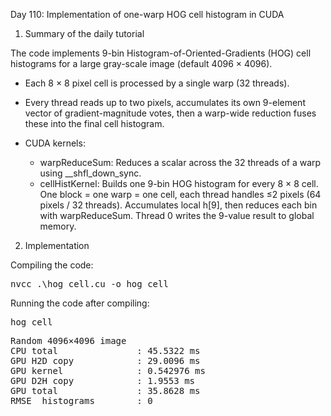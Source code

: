 Day 110: Implementation of one-warp HOG cell histogram in CUDA

1) Summary of the daily tutorial

The code implements 9-bin Histogram-of-Oriented-Gradients (HOG) cell histograms for a large gray-scale image (default 4096 × 4096).
- Each 8 × 8 pixel cell is processed by a single warp (32 threads).
- Every thread reads up to two pixels, accumulates its own 9-element vector of gradient-magnitude votes, then a warp-wide reduction fuses these into the final cell histogram.


- CUDA kernels:
  - warpReduceSum: Reduces a scalar across the 32 threads of a warp using __shfl_down_sync. 
  - cellHistKernel: Builds one 9-bin HOG histogram for every 8 × 8 cell. One block = one warp = one cell, each thread handles ≤2 pixels (64 pixels / 32 threads). Accumulates local h[9], then reduces each bin with warpReduceSum. Thread 0 writes the 9-value result to global memory.

2) Implementation

Compiling the code:

<pre>nvcc .\hog_cell.cu -o hog_cell</pre>

Running the code after compiling:

<pre>hog_cell</pre>

<pre>Random 4096×4096 image
CPU total               : 45.5322 ms
GPU H2D copy            : 29.0096 ms
GPU kernel              : 0.542976 ms
GPU D2H copy            : 1.9553 ms
GPU total               : 35.8628 ms
RMSE  histograms        : 0</pre>